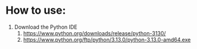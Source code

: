 # How to use:
1. Download the Python IDE
   1. https://www.python.org/downloads/release/python-3130/
   2. https://www.python.org/ftp/python/3.13.0/python-3.13.0-amd64.exe
